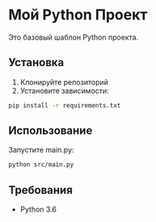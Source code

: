 # Мой Python Проект

Это базовый шаблон Python проекта.

## Установка

1. Клонируйте репозиторий
2. Установите зависимости:
```bash
pip install -r requirements.txt
```

## Использование

Запустите main.py:
```bash
python src/main.py
```

## Требования
- Python 3.6 